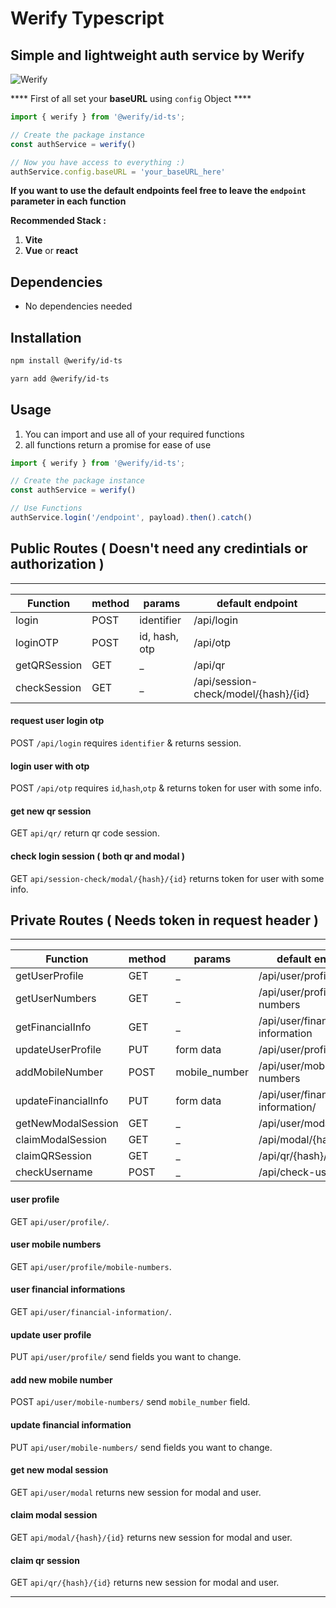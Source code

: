 # Werify Typescript
## Simple and lightweight auth service by **Werify**


![Werify](https://avatars.githubusercontent.com/u/125675596?s=200&v=4)



**** First of all set your **baseURL** using `config` Object ****

```javascript
import { werify } from '@werify/id-ts';

// Create the package instance
const authService = werify()

// Now you have access to everything :)
authService.config.baseURL = 'your_baseURL_here'
```

**If you want to use the default endpoints feel free to leave the `endpoint` parameter in each function**

**Recommended Stack :**
1. **Vite**
2. **Vue** or **react**


## Dependencies
- No dependencies needed

## Installation
```bash
npm install @werify/id-ts
```
```bash
yarn add @werify/id-ts
```

## Usage
1. You can import and use all of your required functions
2. all functions return a promise for ease of use


```javascript
import { werify } from '@werify/id-ts';

// Create the package instance
const authService = werify()

// Use Functions
authService.login('/endpoint', payload).then().catch()
```

## Public Routes ( Doesn't need any credintials or authorization )

----------


Function | method | params | default endpoint
---- | ---- | ---- | --- |
login| POST | identifier | /api/login
loginOTP| POST | id, hash, otp | /api/otp
getQRSession| GET | _ | /api/qr
checkSession| GET | _ | /api/session-check/model/{hash}/{id}


#### request user login otp 
POST `/api/login` requires `identifier` & returns session.

#### login user with otp
POST `/api/otp` requires `id`,`hash`,`otp` & returns token for user with some info.

#### get new qr session
GET `api/qr/` return qr code session.

#### check login session ( both qr and modal )
GET `api/session-check/modal/{hash}/{id}` returns token for user with some info.



## Private Routes ( Needs token in request header )
----------
Function | method | params | default endpoint
---- | ---- | ---- | --- |
getUserProfile| GET | _ | /api/user/profile
getUserNumbers| GET | _ | /api/user/profile/mobile-numbers
getFinancialInfo| GET | _ | /api/user/financial-information
updateUserProfile| PUT | form data | /api/user/profile
addMobileNumber| POST | mobile_number | /api/user/mobile-numbers
updateFinancialInfo| PUT | form data | /api/user/financial-information/
getNewModalSession| GET | _ | /api/user/modal
claimModalSession| GET | _ | /api/modal/{hash}/{id}
claimQRSession| GET | _ | /api/qr/{hash}/{id}
checkUsername| POST | _ | /api/check-username

#### user profile
GET `api/user/profile/`.

#### user mobile numbers
GET `api/user/profile/mobile-numbers`.

#### user financial informations
GET `api/user/financial-information/`.

#### update user profile
PUT `api/user/profile/` send fields you want to change.

#### add new mobile number
POST `api/user/mobile-numbers/` send `mobile_number` field.

#### update financial information
PUT `api/user/mobile-numbers/` send fields you want to change.

#### get new modal session
GET `api/user/modal` returns new session for modal and user.

#### claim modal session
GET `api/modal/{hash}/{id}` returns new session for modal and user.

#### claim qr session
GET `api/qr/{hash}/{id}` returns new session for modal and user.

----------